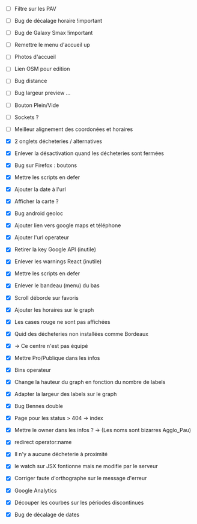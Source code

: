 - [ ] Filtre sur les PAV
- [ ] Bug de décalage horaire !important
- [ ] Bug de Galaxy Smax !important
- [ ] Remettre le menu d'accueil up
- [ ] Photos d'accueil
- [ ] Lien OSM pour edition 
- [ ] Bug distance
- [ ] Bug largeur preview ...
- [ ] Bouton Plein/Vide
- [ ] Sockets ?
- [ ] Meilleur alignement des coordonées et horaires


- [x] 2 onglets décheteries / alternatives
- [x] Enlever la désactivation quand les décheteries sont fermées
- [x] Bug sur Firefox : boutons
- [x] Mettre les scripts en defer
- [x] Ajouter la date à l'url
- [x] Afficher la carte ?
- [x] Bug android geoloc
- [x] Ajouter lien vers google maps et téléphone
- [x] Ajouter l'url operateur
- [x] Retirer la key Google API (inutile)
- [x] Enlever les warnings React (inutile)
- [x] Mettre les scripts en defer
- [x] Enlever le bandeau (menu) du bas
- [x] Scroll déborde sur favoris
- [x] Ajouter les horaires sur le graph
- [x] Les cases rouge ne sont pas affichées
- [x] Quid des décheteries non installées comme Bordeaux
- [x] -> Ce centre n'est pas équipé 
- [x] Mettre Pro/Publique dans les infos
- [x] Bins operateur
- [x] Change la hauteur du graph en fonction du nombre de labels
- [x] Adapter la largeur des labels sur le graph
- [x] Bug Bennes double
- [x] Page pour les status > 404 -> index
- [x] Mettre le owner dans les infos  ? -> (Les noms sont bizarres Agglo_Pau)
- [x] redirect operator:name
- [x] Il n'y a aucune décheterie à proximité
- [X] le watch sur JSX fontionne mais ne modifie par le serveur
- [X] Corriger faute d'orthographe sur le message d'erreur
- [X] Google Analytics
- [X] Découper les courbes sur les périodes discontinues
- [X] Bug de décalage de dates
